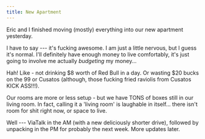 ```yaml
---
title: New Apartment
---
```


Eric and I finished moving (mostly) everything into our new apartment
yesterday.

I have to say --- it's fucking awesome. I am just a little nervous, but I
guess it's normal. I'll definitely have enough money to live comfortably, it's
just going to involve me actually _budgeting_ my money...

Hah! Like - not drinking $8 worth of Red Bull in a day. Or wasting $20 bucks
on the 99 or Cusatos (although, those fucking fried raviolis from Cusatos KICK
ASS!!!).

Our rooms are more or less setup - but we have TONS of boxes still in our
living room. In fact, calling it a 'living room' is laughable in itself...
there isn't room for shit right now, or space to live.

Well --- ViaTalk in the AM (with a new deliciously shorter drive), followed by
unpacking in the PM for probably the next week. More updates later.
